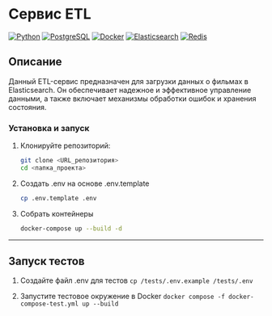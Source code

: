 # Сервис ETL

[![Python](https://img.shields.io/badge/-Python-464646?style=flat-square&logo=Python)](https://www.python.org/)
[![PostgreSQL](https://img.shields.io/badge/-PostgreSQL-464646?style=flat-square&logo=PostgreSQL)](https://www.postgresql.org/)
[![Docker](https://img.shields.io/badge/-Docker-464646?style=flat-square&logo=Docker)](https://www.docker.com/)
[![Elasticsearch](https://img.shields.io/badge/-Elasticsearch-464646?style=flat-square&logo=elasticsearch)](https://www.elastic.co/elasticsearch/)
[![Redis](https://img.shields.io/badge/-Redis-464646?style=flat-square&logo=Redis)](https://redis.io/)

## Описание
Данный ETL-сервис предназначен для загрузки данных о фильмах в Elasticsearch. Он обеспечивает надежное и эффективное управление данными, а также включает механизмы обработки ошибок и хранения состояния.


### Установка и запуск

1. Клонируйте репозиторий:

   ```bash
   git clone <URL_репозитория>
   cd <папка_проекта>

2. Создать .env на основе .env.template
    ```bash
    cp .env.template .env

3. Собрать контейнеры
    ```bash
    docker-compose up --build -d

------------

## Запуск тестов

1. Создайте файл .env для тестов
```cp /tests/.env.example /tests/.env```

1. Запустите тестовое окружение в Docker
```docker compose -f docker-compose-test.yml up --build```

